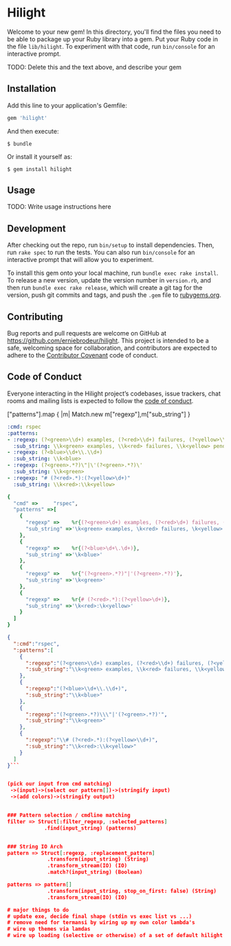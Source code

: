 # Hilight

Welcome to your new gem! In this directory, you'll find the files you need to be able to package up your Ruby library into a gem. Put your Ruby code in the file `lib/hilight`. To experiment with that code, run `bin/console` for an interactive prompt.

TODO: Delete this and the text above, and describe your gem

## Installation

Add this line to your application's Gemfile:

```ruby
gem 'hilight'
```

And then execute:

    $ bundle

Or install it yourself as:

    $ gem install hilight

## Usage

TODO: Write usage instructions here

## Development

After checking out the repo, run `bin/setup` to install dependencies. Then, run `rake spec` to run the tests. You can also run `bin/console` for an interactive prompt that will allow you to experiment.

To install this gem onto your local machine, run `bundle exec rake install`. To release a new version, update the version number in `version.rb`, and then run `bundle exec rake release`, which will create a git tag for the version, push git commits and tags, and push the `.gem` file to [rubygems.org](https://rubygems.org).

## Contributing

Bug reports and pull requests are welcome on GitHub at https://github.com/erniebrodeur/hilight. This project is intended to be a safe, welcoming space for collaboration, and contributors are expected to adhere to the [Contributor Covenant](http://contributor-covenant.org) code of conduct.

## Code of Conduct

Everyone interacting in the Hilight project’s codebases, issue trackers, chat rooms and mailing lists is expected to follow the [code of conduct](https://github.com/erniebrodeur/hilight/blob/master/CODE_OF_CONDUCT.md).

["patterns"].map { |m| Match.new m["regexp"],m["sub_string"]  }

``` yaml
:cmd: rspec
:patterns:
- :regexp: (?<green>\\d+) examples, (?<red>\\d+) failures, (?<yellow>\\d+) pending
  :sub_string: \\k<green> examples, \\k<red> failures, \\k<yellow> pending
- :regexp: (?<blue>\\d+\\.\\d+)
  :sub_string: \\k<blue>
- :regexp: (?<green>.*?)\"|\'(?<green>.*?)\'
  :sub_string: \\k<green>
- :regexp: "# (?<red>.*):(?<yellow>\d+)"
  :sub_string: \\k<red>:\\k<yellow>
```

``` ruby
{
  "cmd" =>     "rspec",
  "patterns" =>[
    {
      "regexp" =>    %r{(?<green>\d+) examples, (?<red>\d+) failures, (?<yellow>\d+) pending},
      "sub_string" =>'\k<green> examples, \k<red> failures, \k<yellow> pending'
    },
    {
      "regexp" =>    %r{(?<blue>\d+\.\d+)},
      "sub_string" =>'\k<blue>'
    },
    {
      "regexp" =>    %r{"(?<green>.*?)"|'(?<green>.*?)'},
      "sub_string" =>'\k<green>'
    },
    {
      "regexp" =>    %r{# (?<red>.*):(?<yellow>\d+)},
      "sub_string" =>'\k<red>:\k<yellow>'
    }
  ]
}
```


``` json
{
  ":cmd":"rspec",
  ":patterns":[
    {
      ":regexp":"(?<green>\\d+) examples, (?<red>\\d+) failures, (?<yellow>\\d+) pending",
      ":sub_string":"\\k<green> examples, \\k<red> failures, \\k<yellow> pending"
    },
    {
      ":regexp":"(?<blue>\\d+\\.\\d+)",
      ":sub_string":"\\k<blue>"
    },
    {
      ":regexp":"(?<green>.*?)\\\"|'(?<green>.*?)'",
      ":sub_string":"\\k<green>"
    },
    {
      ":regexp":"\\# (?<red>.*):(?<yellow>\\d+)",
      ":sub_string":"\\k<red>:\\k<yellow>"
    }
  ]
}```


(pick our input from cmd matching)
 ->(input)->(select our pattern[])->(stringify input)
 ->(add colors)->(stringify output)


### Pattern selection / cmdline matching
filter => Struct[:filter_regexp, :selected_patterns]
            .find(input_string) (patterns)


### String IO Arch
pattern => Struct[:regexp, :replacement_pattern]
             .transform(input_string) (String)
             .transform_stream(IO) (IO)
             .match?(input_string) (Boolean)

patterns => pattern[]
             .transform(input_string, stop_on_first: false) (String)
             .transform_stream(IO) (IO)

# major things to do
# update exe, decide final shape (stdin vs exec list vs ...)
# remove need for termansi by wiring up my own color lambda's
# wire up themes via lamdas
# wire up loading (selective or otherwise) of a set of default hilight's
